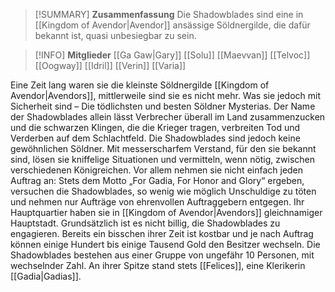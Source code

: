 >[!SUMMARY] **Zusammenfassung**
>Die Shadowblades sind eine in [[Kingdom of Avendor|Avendor]] ansässige Söldnergilde, die dafür bekannt ist, quasi unbesiegbar zu sein.

>[!INFO] **Mitglieder**
>[[Ga Gaw|Gary]]
>[[Solu]]
>[[Maevvan]]
>[[Telvoc]]
>[[Oogway]]
>[[Idril]]
>[[Verin]]
>[[Varia]]

Eine Zeit lang waren sie die kleinste Söldnergilde [[Kingdom of Avendor|Avendors]], mittlerweile sind sie es nicht mehr. Was sie jedoch mit Sicherheit sind – Die tödlichsten und besten Söldner Mysterias. Der Name der Shadowblades allein lässt Verbrecher überall im Land zusammenzucken und die schwarzen Klingen, die die Krieger tragen, verbreiten Tod und Verderben auf dem Schlachtfeld. 
Die Shadowblades sind jedoch keine gewöhnlichen Söldner. Mit messerscharfem Verstand, für den sie bekannt sind, lösen sie kniffelige Situationen und vermitteln, wenn nötig, zwischen verschiedenen Königreichen. Vor allem nehmen sie nicht einfach jeden Auftrag an: Stets dem Motto „For Gadia, For Honor and Glory“ ergeben, versuchen die Shadowblades, so wenig wie möglich Unschuldige zu töten und nehmen nur Aufträge von ehrenvollen Auftraggebern entgegen. Ihr Hauptquartier haben sie in [[Kingdom of Avendor|Avendors]] gleichnamiger Hauptstadt.
Grundsätzlich ist es nicht billig, die Shadowblades zu engagieren. Bereits ein bisschen ihrer Zeit ist kostbar und je nach Auftrag können einige Hundert bis einige Tausend Gold den Besitzer wechseln.
Die Shadowblades bestehen aus einer Gruppe von ungefähr 10 Personen, mit wechselnder Zahl. An ihrer Spitze stand stets [[Felices]], eine Klerikerin [[Gadia|Gadias]].
